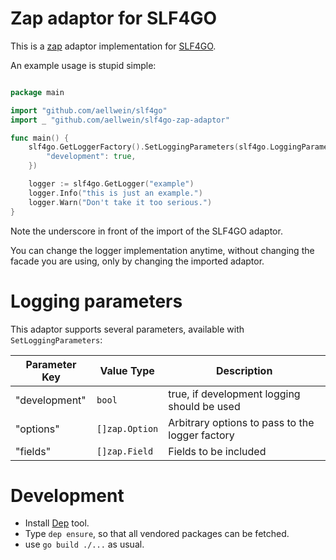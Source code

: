 
# Zap adaptor for SLF4GO

This is a [zap](https://github.com/uber-go/zap) adaptor implementation for [SLF4GO](https://github.com/aellwein/slf4go).

An example usage is stupid simple:

```go

package main

import "github.com/aellwein/slf4go"
import _ "github.com/aellwein/slf4go-zap-adaptor"

func main() {
	slf4go.GetLoggerFactory().SetLoggingParameters(slf4go.LoggingParameters{
		"development": true,
	})

	logger := slf4go.GetLogger("example")
	logger.Info("this is just an example.")
	logger.Warn("Don't take it too serious.")
}

```
Note the underscore in front of the import of the SLF4GO adaptor.

You can change the logger implementation anytime, without changing the facade you are using, only by changing 
the imported adaptor.

# Logging parameters

This adaptor supports several parameters, available with ``SetLoggingParameters``:


 Parameter Key     | Value Type                        | Description
-------------------|-----------------------------------|----------------------------------
 "development"     | ``bool``                          | true, if development logging should be used 
 "options"         | ``[]zap.Option``                  | Arbitrary options to pass to the logger factory
 "fields"          | ``[]zap.Field``                   | Fields to be included 

# Development

* Install [Dep](https://github.com/golang/dep) tool.
* Type ``dep ensure``, so that all vendored packages can be fetched.
* use ``go build ./...`` as usual.